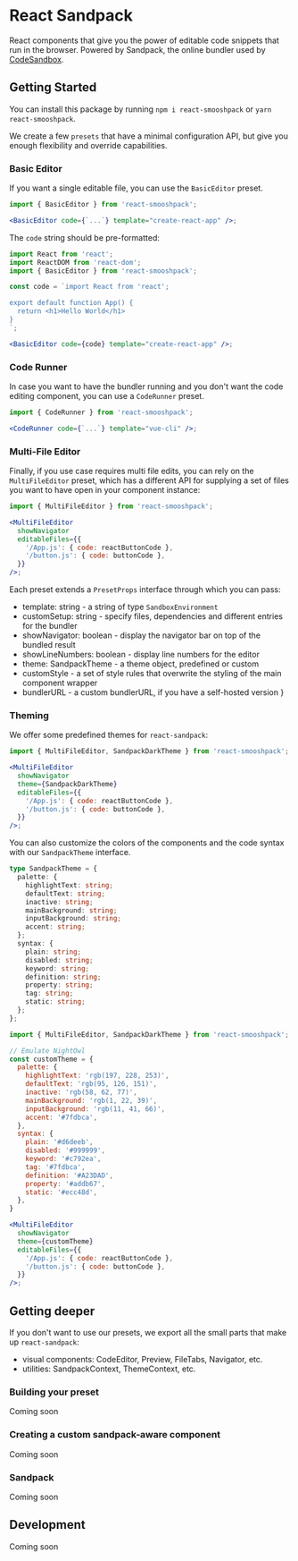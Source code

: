 # React Sandpack

React components that give you the power of editable code snippets that run in
the browser. Powered by Sandpack, the online bundler used by
[CodeSandbox](https://codesandbox.io/).

## Getting Started

You can install this package by running `npm i react-smooshpack` or
`yarn react-smooshpack`.

We create a few `presets` that have a minimal configuration API, but give you
enough flexibility and override capabilities.

### Basic Editor

If you want a single editable file, you can use the `BasicEditor` preset.

```jsx
import { BasicEditor } from 'react-smooshpack';

<BasicEditor code={`...`} template="create-react-app" />;
```

The `code` string should be pre-formatted:

```jsx
import React from 'react';
import ReactDOM from 'react-dom';
import { BasicEditor } from 'react-smooshpack';

const code = `import React from 'react';

export default function App() {
  return <h1>Hello World</h1>
}
`;

<BasicEditor code={code} template="create-react-app" />;
```

### Code Runner

In case you want to have the bundler running and you don't want the code editing
component, you can use a `CodeRunner` preset.

```jsx
import { CodeRunner } from 'react-smooshpack';

<CodeRunner code={`...`} template="vue-cli" />;
```

### Multi-File Editor

Finally, if you use case requires multi file edits, you can rely on the
`MultiFileEditor` preset, which has a different API for supplying a set of files
you want to have open in your component instance:

```jsx
import { MultiFileEditor } from 'react-smooshpack';

<MultiFileEditor
  showNavigator
  editableFiles={{
    '/App.js': { code: reactButtonCode },
    '/button.js': { code: buttonCode },
  }}
/>;
```

Each preset extends a `PresetProps` interface through which you can pass:

- template: string - a string of type `SandboxEnvironment`
- customSetup: string - specify files, dependencies and different entries for
  the bundler
- showNavigator: boolean - display the navigator bar on top of the bundled
  result
- showLineNumbers: boolean - display line numbers for the editor
- theme: SandpackTheme - a theme object, predefined or custom
- customStyle - a set of style rules that overwrite the styling of the main
  component wrapper
- bundlerURL - a custom bundlerURL, if you have a self-hosted version }

### Theming

We offer some predefined themes for `react-sandpack`:

```jsx
import { MultiFileEditor, SandpackDarkTheme } from 'react-smooshpack';

<MultiFileEditor
  showNavigator
  theme={SandpackDarkTheme}
  editableFiles={{
    '/App.js': { code: reactButtonCode },
    '/button.js': { code: buttonCode },
  }}
/>;
```

You can also customize the colors of the components and the code syntax with our
`SandpackTheme` interface.

```typescript
type SandpackTheme = {
  palette: {
    highlightText: string;
    defaultText: string;
    inactive: string;
    mainBackground: string;
    inputBackground: string;
    accent: string;
  };
  syntax: {
    plain: string;
    disabled: string;
    keyword: string;
    definition: string;
    property: string;
    tag: string;
    static: string;
  };
};
```

```jsx
import { MultiFileEditor, SandpackDarkTheme } from 'react-smooshpack';

// Emulate NightOwl
const customTheme = {
  palette: {
    highlightText: 'rgb(197, 228, 253)',
    defaultText: 'rgb(95, 126, 151)',
    inactive: 'rgb(58, 62, 77)',
    mainBackground: 'rgb(1, 22, 39)',
    inputBackground: 'rgb(11, 41, 66)',
    accent: '#7fdbca',
  },
  syntax: {
    plain: '#d6deeb',
    disabled: '#999999',
    keyword: '#c792ea',
    tag: '#7fdbca',
    definition: '#A23DAD',
    property: '#addb67',
    static: '#ecc48d',
  },
}

<MultiFileEditor
  showNavigator
  theme={customTheme}
  editableFiles={{
    '/App.js': { code: reactButtonCode },
    '/button.js': { code: buttonCode },
  }}
/>;
```

## Getting deeper

If you don't want to use our presets, we export all the small parts that make up
`react-sandpack`:

- visual components: CodeEditor, Preview, FileTabs, Navigator, etc.
- utilities: SandpackContext, ThemeContext, etc.

### Building your preset

Coming soon

### Creating a custom sandpack-aware component

Coming soon

### Sandpack

Coming soon

## Development

Coming soon
